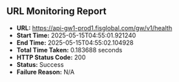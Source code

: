 ## URL Monitoring Report

- **URL:** https://api-gw1-prod1.fisglobal.com/gw/v1/health
- **Start Time:** 2025-05-15T04:55:01.921240
- **End Time:** 2025-05-15T04:55:02.104928
- **Total Time Taken:** 0.183688 seconds
- **HTTP Status Code:** 200
- **Status:** Success
- **Failure Reason:** N/A
